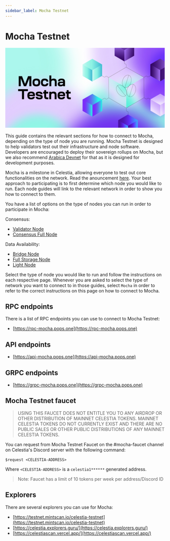 ```yaml
---
sidebar_label: Mocha Testnet
---
```


# Mocha Testnet

![mocha-testnet](/img/mocha.jpg)

This guide contains the relevant sections for how to connect to Mocha,
depending on the type of node you are running. Mocha Testnet is designed
to help validators test out their infrastructure and node software.
Developers are encouraged to deploy their
sovereign rollups on Mocha, but we also recommend [Arabica Devnet](./arabica-devnet)
for that as it is designed for development purposes.

Mocha is a milestone in Celestia, allowing everyone to test out
core functionalities on the network. Read the anouncement [here](https://blog.celestia.org/celestia-testnet-introduces-alpha-data-availability-api/).
Your best approach to participating is to first determine which node
you would like to run. Each node guides will link to the relevant network
in order to show you how to connect to them.

You have a list of options on the type of nodes you can run in order to
participate in Mocha:

Consensus:

* [Validator Node](./validator-node)
* [Consensus Full Node](./consensus-full-node)

Data Availability:

* [Bridge Node](./bridge-node)
* [Full Storage Node](./full-storage-node)
* [Light Node](./light-node)

Select the type of node you would like to run and follow the instructions
on each respective page. Whenever you are asked to select the type of network
you want to connect to in those guides, select `Mocha` in order to refer
to the correct instructions on this page on how to connect to Mocha.

## RPC endpoints

There is a list of RPC endpoints you can use to connect to Mocha Testnet:

* [https://rpc-mocha.pops.one](https://rpc-mocha.pops.one)

## API endpoints

* [https://api-mocha.pops.one](https://api-mocha.pops.one)

## GRPC endpoints

* [https://grpc-mocha.pops.one](https://grpc-mocha.pops.one)

## Mocha Testnet faucet

> USING THIS FAUCET DOES NOT ENTITLE YOU TO ANY AIRDROP OR OTHER
  DISTRIBUTION OF MAINNET CELESTIA TOKENS. MAINNET CELESTIA TOKENS
  DO NOT CURRENTLY EXIST AND THERE ARE NO PUBLIC SALES OR OTHER PUBLIC
  DISTRIBUTIONS OF ANY MAINNET CELESTIA TOKENS.

You can request from Mocha Testnet Faucet on the #mocha-faucet channel on
Celestia's Discord server with the following command:

```text
$request <CELESTIA-ADDRESS>
```

Where `<CELESTIA-ADDRESS>` is a `celestia1******` generated address.

> Note: Faucet has a limit of 10 tokens per week per address/Discord ID

## Explorers

There are several explorers you can use for Mocha:

* [https://testnet.mintscan.io/celestia-testnet](https://testnet.mintscan.io/celestia-testnet)
* [https://celestia.explorers.guru/](https://celestia.explorers.guru/)
* [https://celestiascan.vercel.app/](https://celestiascan.vercel.app/)
